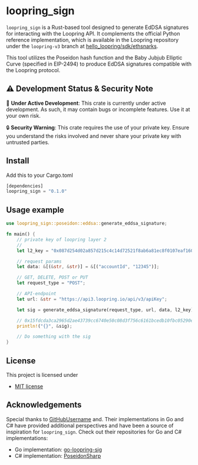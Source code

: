 # loopring_sign

`loopring_sign` is a Rust-based tool designed to generate EdDSA signatures for interacting with the Loopring API. It complements the official Python reference implementation, which is available in the Loopring repository under the `loopring-v3` branch at [hello_loopring/sdk/ethsnarks](https://github.com/Loopring/hello_loopring/tree/loopring-v3/sdk/ethsnarks).

This tool utilizes the Poseidon hash function and the Baby Jubjub Elliptic Curve (specified in EIP-2494) to produce EdDSA signatures compatible with the Loopring protocol.

## :warning: Development Status & Security Note

:construction: **Under Active Development**: This crate is currently under active development. As such, it may contain bugs or incomplete features. Use it at your own risk.

:lock: **Security Warning**: This crate requires the use of your private key. Ensure you understand the risks involved and never share your private key with untrusted parties.

## Install

Add this to your Cargo.toml

```rust
[dependencies]
loopring_sign = "0.1.0"
```

## Usage example

```rust
use loopring_sign::poseidon::eddsa::generate_eddsa_signature;

fn main() {
    // private key of loopring layer 2
    //
    let l2_key = "0x087d254d02a857d215c4c14d72521f8ab6a81ec8f0107eaf16093ebb7c70dc50";

    // request params
    let data: &[(&str, &str)] = &[("accountId", "12345")];

    // GET, DELETE, POST or PUT
    let request_type = "POST";

    // API-endpoint
    let url: &str = "https://api3.loopring.io/api/v3/apiKey";

    let sig = generate_eddsa_signature(request_type, url, data, l2_key);

    // 0x15fdcda3ca2965d2ae43739cc6740e50c08d3f756c6161bcedb10fbc05290e000f3bc31e2293ba91ca7ac55cd20a86ae3541d3dfed63896cd474015ec60b8d40274f98b2d0a87ebf8cd0ee16dc9ec953a229cf0d6b2b61867ca80ba6e8ae1ed3
    println!("{}", &sig);

    // Do something with the sig
}
```

## License

This project is licensed under

- [MIT license](http://opensource.org/licenses/MIT)

## Acknowledgements

Special thanks to [GitHubUsername](https://github.com/GitHubUsername) and. Their implementations in Go and C# have provided additional perspectives and have been a source of inspiration for `loopring_sign`. Check out their repositories for Go and C# implementations:

- Go implementation: [go-loopring-sig](https://github.com/loopexchange-labs/go-loopring-sig)
- C# implementation: [PoseidonSharp](https://github.com/fudgebucket27/PoseidonSharp/tree/master)
